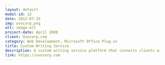 ```yaml
---
layout: default
modal-id: 12
date: 2012-07-15
img: uvocorp.png
alt: image-alt
project-date: April 2008
client: Uvocorp.com
category: Web Development, Microsoft Office Plug-in
title: Custom Writing Service
description: A custom writing service platform that connects clients with professional writers. The platform includes advanced project management features, secure payment processing, and quality control systems.
link: https://uvocorp.com
---
```

